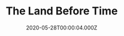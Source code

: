 ---
title: "The Land Before Time"
year: 1988
date: 2020-05-28T00:00:04.000Z
permalink: /almanac/movies/2020-05-28-the-land-before-time/index.html
link: https://letterboxd.com/rknightuk/film/the-land-before-time/
rating: 3
tmdbid: 12144
---